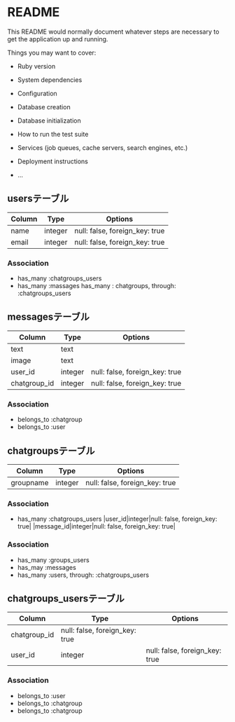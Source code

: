 # README

This README would normally document whatever steps are necessary to get the
application up and running.

Things you may want to cover:

* Ruby version

* System dependencies

* Configuration

* Database creation

* Database initialization

* How to run the test suite

* Services (job queues, cache servers, search engines, etc.)

* Deployment instructions

* ...

## usersテーブル



|Column|Type|Options|
|------|----|-------|
|name|integer|null: false, foreign_key: true|
|email|integer|null: false, foreign_key: true|


### Association
- has_many :chatgroups_users
- has_many :massages
  has_many : chatgroups, through: :chatgroups_users

## messagesテーブル

|Column|Type|Options|
|------|----|-------|
|text|text||
|image|text||
|user_id|integer|null: false, foreign_key: true|
|chatgroup_id|integer|null: false, foreign_key: true|

### Association
- belongs_to :chatgroup
- belongs_to :user

## chatgroupsテーブル

|Column|Type|Options|
|------|----|-------|
|groupname|integer|null: false, foreign_key: true|

### Association
- has_many :chatgroups_users
|user_id|integer|null: false, foreign_key: true|
|message_id|integer|null: false, foreign_key: true|

### Association
- has_many :groups_users
- has_may :messages
- has_many :users, through: :chatgroups_users

## chatgroups_usersテーブル

|Column|Type|Options|
|------|----|-------|
|chatgroup_id|null: false, foreign_key: true|
|user_id|integer|null: false, foreign_key: true|

### Association
- belongs_to :user
- belongs_to :chatgroup
- belongs_to :chatgroup

